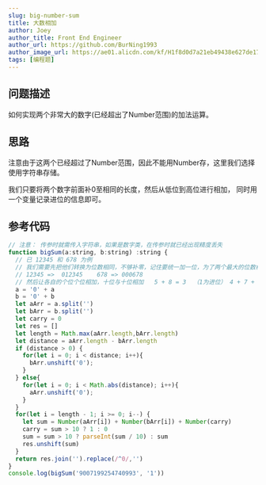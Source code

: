 ```yaml
---
slug: big-number-sum
title: 大数相加
author: Joey
author_title: Front End Engineer
author_url: https://github.com/BurNing1993
author_image_url: https://ae01.alicdn.com/kf/H1f8d0d7a21eb49438e627de1708be6efE.jpg
tags: [编程题]
---
```


## 问题描述

如何实现两个非常大的数字(已经超出了Number范围)的加法运算。

<!--truncate-->

## 思路

注意由于这两个已经超过了Number范围，因此不能用Number存，这里我们选择使用字符串存储。

我们只要将两个数字前面补0至相同的长度，然后从低位到高位进行相加， 同时用一个变量记录进位的信息即可。

## 参考代码

```js
// 注意： 传参时就需传入字符串，如果是数字类，在传参时就已经出现精度丢失
function bigSum(a:string, b:string) :string {
  // 已 12345 和 678 为例
  // 我们需要先把他们转换为位数相同，不够补零，记住要统一加一位，为了两个最大的位数相加后可能需要进位
  // 12345 =>  012345    678 => 000678
  // 然后让各自的个位个位相加，十位与十位相加   5 + 8 = 3  （1为进位） 4 + 7 + 1 = 2 （1） .....
  a = '0' + a 
  b = '0' + b
  let aArr = a.split('')
  let bArr = b.split('')
  let carry = 0
  let res = []
  let length = Math.max(aArr.length,bArr.length)
  let distance = aArr.length - bArr.length
  if (distance > 0) {
    for(let i = 0; i < distance; i++){
      bArr.unshift('0');
    }
  } else{
    for(let i = 0; i < Math.abs(distance); i++){
      aArr.unshift('0');
    }
  }
  for(let i = length - 1; i >= 0; i--) {
    let sum = Number(aArr[i]) + Number(bArr[i]) + Number(carry)
    carry = sum > 10 ? 1 : 0
    sum = sum > 10 ? parseInt(sum / 10) : sum
    res.unshift(sum)
  }
  return res.join('').replace(/^0/,'')
}
console.log(bigSum('9007199254740993', '1'))
```
 